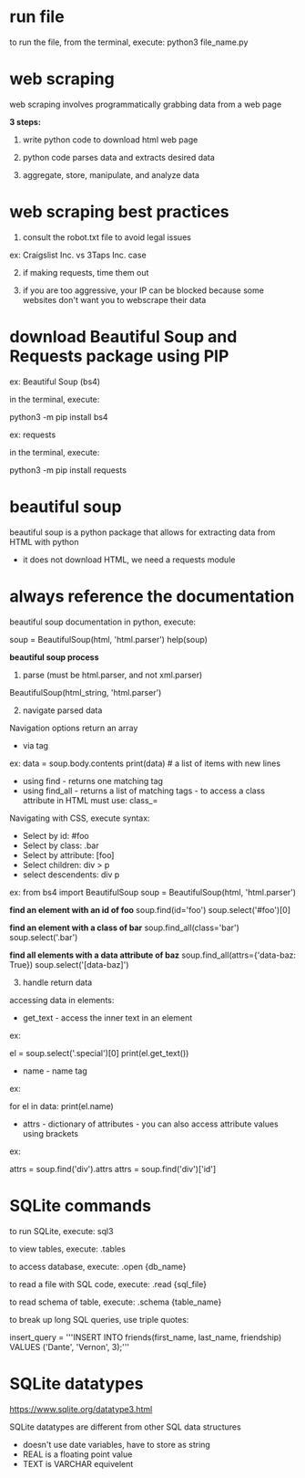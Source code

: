 # run file

to run the file, from the terminal, execute:
python3 file_name.py

# web scraping

web scraping involves programmatically grabbing data from a web page

__3 steps:__

1. write python code to download html web page

2. python code parses data and extracts desired data

3. aggregate, store, manipulate, and analyze data

# web scraping best practices

1. consult the robot.txt file to avoid legal issues

ex: Craigslist Inc. vs 3Taps Inc. case

2. if making requests, time them out

3. if you are too aggressive, your IP can be blocked because some websites don't want you to webscrape their data

# download Beautiful Soup and Requests package using PIP

ex: Beautiful Soup (bs4)

in the terminal, execute:

python3 -m pip install bs4

ex: requests

in the terminal, execute:

python3 -m pip install requests

# beautiful soup

beautiful soup is a python package that allows for extracting data from HTML with python
- it does not download HTML, we need a requests module

# always reference the documentation

beautiful soup documentation in python, execute:

soup = BeautifulSoup(html, 'html.parser')
help(soup)

__beautiful soup process__

1. parse (must be html.parser, and not xml.parser)

BeautifulSoup(html_string, 'html.parser')

2. navigate parsed data

Navigation options return an array
- via tag

ex:
data = soup.body.contents
print(data) # a list of items with new lines

- using find - returns one matching tag
- using find_all - returns a list of matching tags
        - to access a class attribute in HTML must use: class_= 

Navigating with CSS, execute syntax:

- Select by id: #foo
- Select by class: .bar
- Select by attribute: [foo]
- Select children: div > p
- select descendents: div p

ex:
from bs4 import BeautifulSoup
soup = BeautifulSoup(html, 'html.parser')

__find an element with an id of foo__
soup.find(id='foo')
soup.select('#foo')[0]

__find an element with a class of bar__
soup.find_all(class='bar')
soup.select('.bar')

__find all elements with a data attribute of baz__
soup.find_all(attrs={'data-baz: True})
soup.select('[data-baz]')

3. handle return data

accessing data in elements:

- get_text - access the inner text in an element

ex:

el = soup.select('.special')[0]
print(el.get_text())

- name - name tag

ex:

for el in data:
        print(el.name)

- attrs - dictionary of attributes
        - you can also access attribute values using brackets

ex:

attrs = soup.find('div').attrs
attrs = soup.find('div')['id']

# SQLite commands

to run SQLite, execute:
sql3 

to view tables, execute:
.tables

to access database, execute:
.open {db_name}

to read a file with SQL code, execute:
.read {sql_file}

to read schema of table, execute:
.schema {table_name}

to break up long SQL queries, use triple quotes:

insert_query = '''INSERT INTO
                    friends(first_name,
                            last_name,
                            friendship)
                            VALUES ('Dante', 'Vernon', 3);'''

# SQLite datatypes

https://www.sqlite.org/datatype3.html

SQLite datatypes are different from other SQL data structures
- doesn't use date variables, have to store as string
- REAL is a floating point value
- TEXT is VARCHAR equivelent

